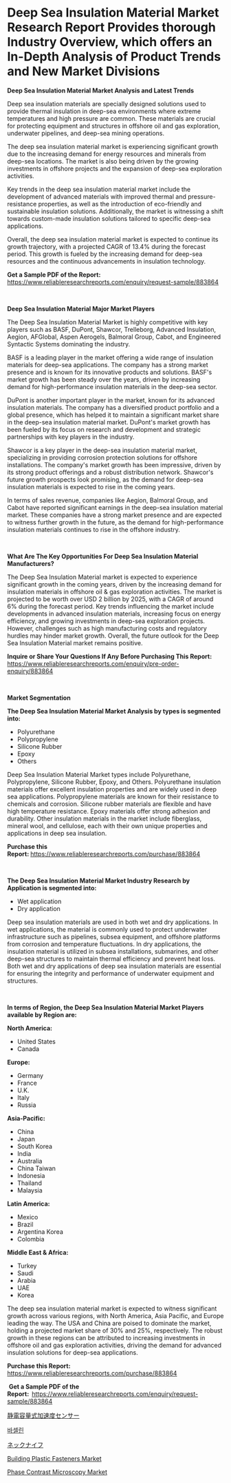 <p><h1>Deep Sea Insulation Material Market Research Report Provides thorough Industry Overview, which offers an In-Depth Analysis of Product Trends and New Market Divisions</h1></p><p><strong>Deep Sea Insulation Material Market Analysis and Latest Trends</strong></p>
<p><p>Deep sea insulation materials are specially designed solutions used to provide thermal insulation in deep-sea environments where extreme temperatures and high pressure are common. These materials are crucial for protecting equipment and structures in offshore oil and gas exploration, underwater pipelines, and deep-sea mining operations.</p><p>The deep sea insulation material market is experiencing significant growth due to the increasing demand for energy resources and minerals from deep-sea locations. The market is also being driven by the growing investments in offshore projects and the expansion of deep-sea exploration activities.</p><p>Key trends in the deep sea insulation material market include the development of advanced materials with improved thermal and pressure-resistance properties, as well as the introduction of eco-friendly and sustainable insulation solutions. Additionally, the market is witnessing a shift towards custom-made insulation solutions tailored to specific deep-sea applications.</p><p>Overall, the deep sea insulation material market is expected to continue its growth trajectory, with a projected CAGR of 13.4% during the forecast period. This growth is fueled by the increasing demand for deep-sea resources and the continuous advancements in insulation technology.</p></p>
<p><strong>Get a Sample PDF of the Report:&nbsp;</strong> <a href="https://www.reliableresearchreports.com/enquiry/request-sample/883864">https://www.reliableresearchreports.com/enquiry/request-sample/883864</a></p>
<p>&nbsp;</p>
<p><strong>Deep Sea Insulation Material Major Market Players</strong></p>
<p><p>The Deep Sea Insulation Material Market is highly competitive with key players such as BASF, DuPont, Shawcor, Trelleborg, Advanced Insulation, Aegion, AFGlobal, Aspen Aerogels, Balmoral Group, Cabot, and Engineered Syntactic Systems dominating the industry. </p><p>BASF is a leading player in the market offering a wide range of insulation materials for deep-sea applications. The company has a strong market presence and is known for its innovative products and solutions. BASF's market growth has been steady over the years, driven by increasing demand for high-performance insulation materials in the deep-sea sector.</p><p>DuPont is another important player in the market, known for its advanced insulation materials. The company has a diversified product portfolio and a global presence, which has helped it to maintain a significant market share in the deep-sea insulation material market. DuPont's market growth has been fueled by its focus on research and development and strategic partnerships with key players in the industry.</p><p>Shawcor is a key player in the deep-sea insulation material market, specializing in providing corrosion protection solutions for offshore installations. The company's market growth has been impressive, driven by its strong product offerings and a robust distribution network. Shawcor's future growth prospects look promising, as the demand for deep-sea insulation materials is expected to rise in the coming years.</p><p>In terms of sales revenue, companies like Aegion, Balmoral Group, and Cabot have reported significant earnings in the deep-sea insulation material market. These companies have a strong market presence and are expected to witness further growth in the future, as the demand for high-performance insulation materials continues to rise in the offshore industry.</p></p>
<p>&nbsp;</p>
<p><strong>What Are The Key Opportunities For Deep Sea Insulation Material Manufacturers?</strong></p>
<p><p>The Deep Sea Insulation Material market is expected to experience significant growth in the coming years, driven by the increasing demand for insulation materials in offshore oil & gas exploration activities. The market is projected to be worth over USD 2 billion by 2025, with a CAGR of around 6% during the forecast period. Key trends influencing the market include developments in advanced insulation materials, increasing focus on energy efficiency, and growing investments in deep-sea exploration projects. However, challenges such as high manufacturing costs and regulatory hurdles may hinder market growth. Overall, the future outlook for the Deep Sea Insulation Material market remains positive.</p></p>
<p><strong>Inquire or Share Your Questions If Any Before Purchasing This Report:</strong> <a href="https://www.reliableresearchreports.com/enquiry/pre-order-enquiry/883864">https://www.reliableresearchreports.com/enquiry/pre-order-enquiry/883864</a></p>
<p>&nbsp;</p>
<p><strong>Market Segmentation</strong></p>
<p><strong>The Deep Sea Insulation Material Market Analysis by types is segmented into:</strong></p>
<p><ul><li>Polyurethane</li><li>Polypropylene</li><li>Silicone Rubber</li><li>Epoxy</li><li>Others</li></ul></p>
<p><p>Deep Sea Insulation Material Market types include Polyurethane, Polypropylene, Silicone Rubber, Epoxy, and Others. Polyurethane insulation materials offer excellent insulation properties and are widely used in deep sea applications. Polypropylene materials are known for their resistance to chemicals and corrosion. Silicone rubber materials are flexible and have high temperature resistance. Epoxy materials offer strong adhesion and durability. Other insulation materials in the market include fiberglass, mineral wool, and cellulose, each with their own unique properties and applications in deep sea insulation.</p></p>
<p><strong>Purchase this Report:&nbsp;</strong><a href="https://www.reliableresearchreports.com/purchase/883864">https://www.reliableresearchreports.com/purchase/883864</a></p>
<p>&nbsp;</p>
<p><strong>The Deep Sea Insulation Material Market Industry Research by Application is segmented into:</strong></p>
<p><ul><li>Wet application</li><li>Dry application</li></ul></p>
<p><p>Deep sea insulation materials are used in both wet and dry applications. In wet applications, the material is commonly used to protect underwater infrastructure such as pipelines, subsea equipment, and offshore platforms from corrosion and temperature fluctuations. In dry applications, the insulation material is utilized in subsea installations, submarines, and other deep-sea structures to maintain thermal efficiency and prevent heat loss. Both wet and dry applications of deep sea insulation materials are essential for ensuring the integrity and performance of underwater equipment and structures.</p></p>
<p>&nbsp;</p>
<p><strong>In terms of Region, the Deep Sea Insulation Material Market Players available by Region are:</strong></p>
<p>
    <p> <strong> North America: </strong>
        <ul>
            <li>United States</li>
            <li>Canada</li>
        </ul>
        </p> 
    <p> <strong> Europe: </strong>
        <ul>
            <li>Germany</li>
            <li>France</li>
            <li>U.K.</li>
            <li>Italy</li>
            <li>Russia</li>
        </ul>
        </p> 
    <p> <strong> Asia-Pacific: </strong>
        <ul>
            <li>China</li>
            <li>Japan</li>
            <li>South Korea</li>
            <li>India</li>
            <li>Australia</li>
            <li>China Taiwan</li>
            <li>Indonesia</li>
            <li>Thailand</li>
            <li>Malaysia</li>
        </ul>
        </p> 
    <p> <strong> Latin America: </strong>
        <ul>
            <li>Mexico</li>
            <li>Brazil</li>
            <li>Argentina Korea</li>
            <li>Colombia</li>
        </ul>
        </p> 
    <p> <strong> Middle East & Africa: </strong>
        <ul>
            <li>Turkey</li>
            <li>Saudi</li>
            <li>Arabia</li>
            <li>UAE</li>
            <li>Korea</li>
        </ul>
    </p>
    </p>
<p><p>The deep sea insulation material market is expected to witness significant growth across various regions, with North America, Asia Pacific, and Europe leading the way. The USA and China are poised to dominate the market, holding a projected market share of 30% and 25%, respectively. The robust growth in these regions can be attributed to increasing investments in offshore oil and gas exploration activities, driving the demand for advanced insulation solutions for deep-sea applications.</p></p>
<p><strong>Purchase this Report: </strong><a href="https://www.reliableresearchreports.com/purchase/883864">https://www.reliableresearchreports.com/purchase/883864</a></p>
<p>&nbsp;<strong>Get a Sample PDF of the Report:&nbsp;&nbsp;</strong><a href="https://www.reliableresearchreports.com/enquiry/request-sample/883864">https://www.reliableresearchreports.com/enquiry/request-sample/883864</a></p>
<p><strong></strong></p>
<p><p><a href="https://github.com/hwbcz413288296/Market-Research-Report-List-1/blob/main/3929171194775.md">静電容量式加速度センサー</a></p><p><a href="https://github.com/fredrickeglers/Market-Research-Report-List-1/blob/main/4255560194497.md">바셀린</a></p><p><a href="https://github.com/efcvopdgkdx128/Market-Research-Report-List-1/blob/main/9822431194774.md">ネックナイフ</a></p><p><a href="https://github.com/derrinmiltonellis35gcl/Market-Research-Report-List-1/blob/main/building-plastic-fasteners-market.md">Building Plastic Fasteners Market</a></p><p><a href="https://issuu.com/reportprime-2/docs/phase-contrast-microscopy-market-size-2030.pptx">Phase Contrast Microscopy Market</a></p></p>